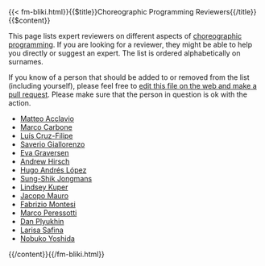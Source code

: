 <!-- --> {{< fm-bliki.html}}{{$title}}Choreographic Programming Reviewers{{/title}}{{$content}}

This page lists expert reviewers on different aspects of [choreographic programming](ChoreographicProgramming). If you are looking for a reviewer, they might be able to help you directly or suggest an expert. The list is ordered alphabetically on surnames.

If you know of a person that should be added to or removed from the list (including yourself), please feel free to [edit this file on the web and make a pull request](https://github.com/fmontesi/website/edit/master/web/bliki/ChoreographicProgrammingReviewers.md). Please make sure that the person in question is ok with the action.

- [Matteo Acclavio](https://matteoacclavio.com/)
- [Marco Carbone](https://carbonem.github.io/)
- [Luís Cruz-Filipe](https://www.sdu.dk/staff/lcf)
- [Saverio Giallorenzo](https://saveriogiallorenzo.com/)
- [Eva Graversen](https://www.sdu.dk/staff/efgraversen)
- [Andrew Hirsch](https://akhirsch.science/)
- [Hugo Andrés López](http://lopezacosta.net/)
- [Sung-Shik Jongmans](https://sungshik.github.io/)
- [Lindsey Kuper](https://decomposition.al/)
- [Jacopo Mauro](https://www.jacopomauro.com/)
- [Fabrizio Montesi](https://www.fabriziomontesi.com/)
- [Marco Peressotti](https://marcoperessotti.com/)
- [Dan Plyukhin](https://dplyukhin.github.io/)
- [Larisa Safina](https://lsafina.github.io/)
- [Nobuko Yoshida](https://www.cs.ox.ac.uk/people/nobuko.yoshida/)

<!-- --> {{/content}}{{/fm-bliki.html}}